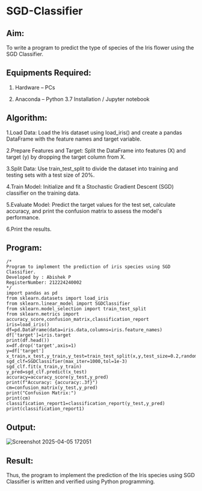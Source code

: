# SGD-Classifier

## Aim:

To write a program to predict the type of species of the Iris flower using the SGD Classifier.

## Equipments Required:

1. Hardware – PCs

2. Anaconda – Python 3.7 Installation / Jupyter notebook

## Algorithm:

1.Load Data: Load the Iris dataset using load_iris() and create a pandas DataFrame with the feature names and target variable.

2.Prepare Features and Target: Split the DataFrame into features (X) and target (y) by dropping the target column from X.

3.Split Data: Use train_test_split to divide the dataset into training and testing sets with a test size of 20%.

4.Train Model: Initialize and fit a Stochastic Gradient Descent (SGD) classifier on the training data.

5.Evaluate Model: Predict the target values for the test set, calculate accuracy, and print the confusion matrix to assess the model's performance.

6.Print the results.

## Program:
```
/*
Program to implement the prediction of iris species using SGD Classifier.
Developed by : Abishek P
RegisterNumber: 212224240002
*/
import pandas as pd
from sklearn.datasets import load_iris
from sklearn.linear_model import SGDClassifier
from sklearn.model_selection import train_test_split
from sklearn.metrics import accuracy_score,confusion_matrix,classification_report
iris=load_iris()
df=pd.DataFrame(data=iris.data,columns=iris.feature_names)
df['target']=iris.target
print(df.head())
x=df.drop('target',axis=1)
y=df['target']
x_train,x_test,y_train,y_test=train_test_split(x,y,test_size=0.2,random_state=42)
sgd_clf=SGDClassifier(max_iter=1000,tol=1e-3)
sgd_clf.fit(x_train,y_train)
y_pred=sgd_clf.predict(x_test)
accuracy=accuracy_score(y_test,y_pred)
print(f"Accuracy: {accuracy:.3f}")
cm=confusion_matrix(y_test,y_pred)
print("Confusion Matrix:")
print(cm)
classification_report1=classification_report(y_test,y_pred)
print(classification_report1)
```

## Output:

![Screenshot 2025-04-05 172051](https://github.com/user-attachments/assets/2b86e56a-02a3-4f51-a2aa-89a0515b9100)


## Result:

Thus, the program to implement the prediction of the Iris species using SGD Classifier is written and verified using Python programming.
